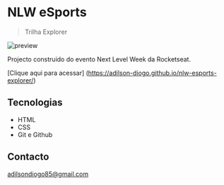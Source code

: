 # NLW eSports 
> Trilha Explorer

![preview](./preview.png)

Projecto construido do evento Next Level Week da Rocketseat.

[Clique aqui para acessar]
(https://adilson-diogo.github.io/nlw-esports-explorer/)

## Tecnologias

- HTML
- CSS
- Git e Github

## Contacto

adilsondiogo85@gmail.com